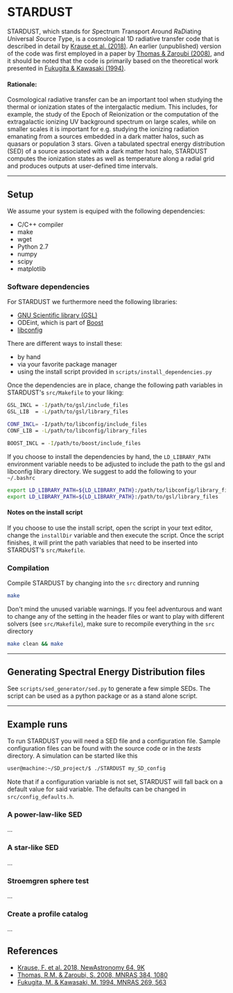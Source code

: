 # STARDUST
STARDUST, which stands for *S*pectrum *T*ransport *A*round *R*a*D*iating *U*niversal *S*ource *T*ype, 
is a cosmological 1D radiative transfer code that is described in detail by [Krause et al. (2018)][1]. 
An earlier (unpublished) version of the code was first employed in a paper by [Thomas & Zaroubi (2008)][2], 
and it should be noted that the code is primarily based on the theoretical work presented in [Fukugita & Kawasaki (1994)][3].

[1]: http://adsabs.harvard.edu/abs/2018NewA...64....9K
[2]: http://adsabs.harvard.edu/abs/2008MNRAS.384.1080T
[3]: http://adsabs.harvard.edu/abs/1994MNRAS.269..563F



#### Rationale:

Cosmological radiative transfer can be an important tool when studying the thermal or ionization states of the 
intergalactic medium. This includes, for example, the study of the Epoch of Reionization or the computation of the 
extragalactic ionizing UV background spectrum on large scales, while on smaller scales it is important for e.g. 
studying the ionizing radiation emanating from a sources embedded in a dark matter halos, such as quasars or population 3 stars. 
Given a tabulated spectral energy distribution (SED) of a source associated with a dark matter host halo, 
STARDUST computes the ionization states as well as temperature along a radial grid and produces outputs at user-defined time intervals. 

---

## Setup
We assume your system is equiped with the following dependencies:
* C/C++ compiler
* make
* wget
* Python 2.7 
* numpy
* scipy
* matplotlib

### Software dependencies
For STARDUST we furthermore need the following libraries:
* [GNU Scientific library (GSL)](https://www.gnu.org/software/gsl/) 
* ODEint, which is part of [Boost](http://www.boost.org/)
* [libconfig](https://github.com/hyperrealm/libconfig)

There are different ways to install these: 

* by hand 
* via your favorite package manager
* using the install script provided in `scripts/install_dependencies.py`

Once the dependencies are in place, change the following path variables in STARDUST's  `src/Makefile` to your liking:
```bash
GSL_INCL = -I/path/to/gsl/include_files
GSL_LIB  = -L/path/to/gsl/library_files

CONF_INCL= -I/path/to/libconfig/include_files
CONF_LIB = -L/path/to/libconfig/library_files

BOOST_INCL = -I/path/to/boost/include_files
```

If you choose to install the dependencies by hand, the `LD_LIBRARY_PATH` environment variable needs to be adjusted to include the path to the gsl and libconfig library directory.
We suggest to add the following to your `~/.bashrc`
```bash
export LD_LIBRARY_PATH=${LD_LIBRARY_PATH}:/path/to/libconfig/library_files
export LD_LIBRARY_PATH=${LD_LIBRARY_PATH}:/path/to/gsl/library_files

```

#### Notes on the install script

If you choose to use the install script, open the script in your text editor, change the `installDir` variable and then execute the script.
Once the script finishes, it will print the path variables that need to be inserted into STARDUST's `src/Makefile`.

### Compilation

Compile STARDUST by changing into the `src` directory and running 
```bash
make
```
Don't mind the unused variable warnings. If you feel adventurous and want to change any of the setting in the header files or 
want to play with different solvers (see `src/Makefile`), make sure to recompile everything in the `src` directory
```bash
make clean && make
```


---

## Generating Spectral Energy Distribution files

See `scripts/sed_generator/sed.py` to generate a few simple SEDs. The script can be used as a python package or as a stand alone script. 


---

## Example runs 


To run STARDUST you will need a SED file and a configuration file. Sample configuration files can be found with the source code or in the *tests* directory. A simulation can be started like this
```bash
user@machine:~/SD_project/$ ./STARDUST my_SD_config 
```

Note that if a configuration variable is not set, STARDUST will fall back on a default value for said variable. The defaults can be changed in `src/config_defaults.h`.


### A power-law-like SED
...

### A star-like SED 
...

### Stroemgren sphere test
...

### Create a profile catalog
...



## References
* [Krause, F. et al. 2018, NewAstronomy 64, 9K](http://adsabs.harvard.edu/abs/2018NewA...64....9K)
* [Thomas, R.M. & Zaroubi, S. 2008, MNRAS 384, 1080](http://adsabs.harvard.edu/abs/2008MNRAS.384.1080T)
* [Fukugita, M. & Kawasaki, M. 1994, MNRAS 269, 563](http://adsabs.harvard.edu/abs/1994MNRAS.269..563F)

